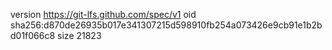 version https://git-lfs.github.com/spec/v1
oid sha256:d870de26935b017e341307215d598910fb254a073426e9cb91e1b2bd01f066c8
size 21823

